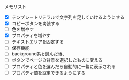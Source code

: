 メモリスト

- [x] テンプレートリテラルで文字列を足していけるようにする
- [x] コピーボタンを実装する
- [ ] 色を増やす
- [x] プロパティを増やす
- [ ] テキストエリアを固定する
- [ ] 保存機能
- [ ] background系を選んだ後、
- [ ] ボタンでページの背景を選択したものに変える
- [ ] プロパティと色を選んだら自動的に一覧に表示される
- [ ] プロパティ値を設定できるようにする